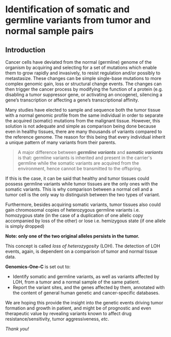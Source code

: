 # Identification of somatic and germline variants from tumor and normal sample pairs

## Introduction

Cancer cells have deviated from the normal (germline) genome of the organism by acquiring and selecting for a set of mutations which enable them to grow rapidly and invasively, to resist regulation and/or possibly to metastasize. These changes can be simple single-base mutations to more complex genomic gain, loss or structural change events. The changes can then trigger the cancer process by modifying the function of a protein (e.g. disabling a tumor suppressor gene, or activating an oncogene), silencing a gene’s transcription or affecting a gene’s transcriptional affinity.

Many studies have elected to sample and sequence both the tumor tissue with a normal genomic profile from the same individual in order to separate the acquired (somatic) mutations from the malignant tissue. However, this solution is not adequate and simple as comparison being done because even in healthy tissues, there are many thousands of variants compared to the reference genome. The reason for this being that every individual inherit  a unique pattern of many variants from their parents.

> A major difference between ***germline variants*** and ***somatic variants*** is that: germline variants is inherited and present in the carrier's germline while the somatic variants are acquired from the environment, hence cannot be transmitted to the offspring.

If this is the case, it can be said that healthy and tumor tissues could possess germline variants while tumor tissues are the only ones with the somatic variants. This is why comparison between a normal cell and a tumor cell is the only way to distinguish between the two types of variant.

Furthermore, besides acquiring somatic variants, tumor tissues also could gain chromosomal copies of heterozygous germline variants  i.e. homozygous state (in the case of a duplication of one allelic copy accompanied by loss of the other) or lose i.e. hemizygous state (if one allele is simply dropped)

**Note: only one of the two original alleles persists in the tumor.**

This concept is called *loss of heterozygosity* (LOH). The detection of LOH events, again, is dependent on a comparison of tumor and normal tissue data.

**Genomics-One-C** is set out to:

- Identify somatic and germline variants, as well as variants affected by LOH, from a tumor and a normal sample of the same patient.
- Report the variant sites, and the genes affected by them, annotated with the content of general human genetic and cancer-specific databases.

We are hoping this provide the insight into the genetic events driving tumor formation and growth in patient, and might be of prognostic and even therapeutic value by revealing variants known to affect drug resistance/sensitivity, tumor aggressiveness, *etc*.



*Thank you!*







